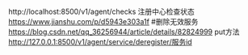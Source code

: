 ###
http://localhost:8500/v1/agent/checks 
注册中心检查状态
https://www.jianshu.com/p/d5943e303a1f
#删除无效服务
https://blog.csdn.net/qq_36256944/article/details/82824999
put方法
http://127.0.0.1:8500/v1/agent/service/deregister/服务id